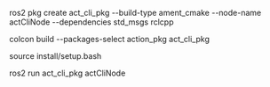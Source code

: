 

ros2 pkg create act_cli_pkg --build-type ament_cmake --node-name actCliNode --dependencies std_msgs rclcpp



colcon build --packages-select action_pkg act_cli_pkg

source install/setup.bash


ros2 run act_cli_pkg actCliNode